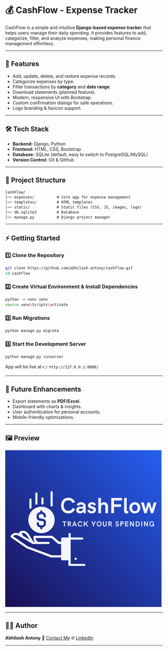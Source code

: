 # 💰 CashFlow - Expense Tracker

CashFlow is a simple and intuitive **Django-based expense tracker** that helps users manage their daily spending.
It provides features to add, categorize, filter, and analyze expenses, making personal finance management effortless.

---

## 🚀 Features

* Add, update, delete, and restore expense records.
* Categorize expenses by type.
* Filter transactions by **category** and **date range**.
* Download statements (planned feature).
* Modern, responsive UI with Bootstrap.
* Custom confirmation dialogs for safe operations.
* Logo branding & favicon support.

---

## 🛠️ Tech Stack

* **Backend:** Django, Python
* **Frontend:** HTML, CSS, Bootstrap
* **Database:** SQLite (default, easy to switch to PostgreSQL/MySQL)
* **Version Control:** Git & GitHub

---

## 📂 Project Structure

```
CashFlow/
│── expenses/          # Core app for expense management
│── templates/         # HTML templates
│── static/            # Static files (CSS, JS, images, logo)
│── db.sqlite3         # Database
│── manage.py          # Django project manager
```

---

## ⚡ Getting Started

### 1️⃣ Clone the Repository

```bash
git clone https://github.com/abhilash-antony/cashflow.git
cd cashflow
```

### 2️⃣ Create Virtual Environment & Install Dependencies

```bash
python -m venv venv
source venv\Scripts\activate
```

### 3️⃣ Run Migrations

```bash
python manage.py migrate
```

### 4️⃣ Start the Development Server

```bash
python manage.py runserver
```

App will be live at 👉 `http://127.0.0.1:8000/`

---

## 📌 Future Enhancements

* Export statements as **PDF/Excel**.
* Dashboard with charts & insights.
* User authentication for personal accounts.
* Mobile-friendly optimizations.

---

## 🖼️ Preview

![CashFlow Logo](expense_tracker/expenses/static/expenses/CashFlow.png)

---

## 👨‍💻 Author

**Abhilash Antony**
📧 [Contact Me](mailto:abhilash.antony@arts.christuniversity.in)
🌐 [LinkedIn](https://linkedin.com/in/abhilash-antony)

---

